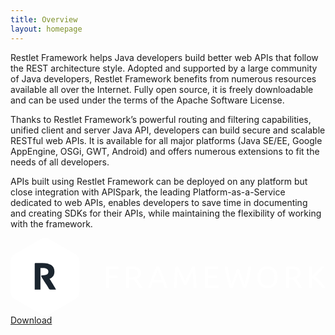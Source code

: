 ```yaml
---
title: Overview
layout: homepage
---
```

Restlet Framework helps Java developers build better web APIs that follow the REST architecture style. Adopted and supported by a large community of Java developers, Restlet Framework benefits from numerous resources available all over the Internet. Fully open source, it is freely downloadable and can be used under the terms of the Apache Software License.

Thanks to Restlet Framework’s powerful routing and filtering capabilities, unified client and server Java API, developers can build secure and scalable RESTful web APIs. It is available for all major platforms (Java SE/EE, Google AppEngine, OSGi, GWT, Android) and offers numerous extensions to fit the needs of all developers.

APIs built using Restlet Framework can be deployed on any platform but close integration with APISpark, the leading Platform-as-a-Service dedicated to web APIs, enables developers to save time in documenting and creating SDKs for their APIs, while maintaining the flexibility of working with the framework.

<div class="m-cta cta-darkblue">
    <svg xmlns="http://www.w3.org/2000/svg" id="elements" width="1040.95" height="255.89" viewBox="0 0 1040.95 255.89" class="svg replaced-svg">
        <title>restlet_icons_screen</title>
        <g>
            <path d="M13.62,54.2L100.73,3.58a26.45,26.45,0,0,1,26.57,0l87.2,50.62A27,27,0,0,1,228,77.32V178.57a27,27,0,0,1-13.46,23.12l-87,50.62a26.38,26.38,0,0,1-26.53,0L13.65,201.69A27.13,27.13,0,0,1,0,178.57V77.32A27.11,27.11,0,0,1,13.62,54.2Z" fill="#fff"></path>
            <path d="M132.71,170.76a6.16,6.16,0,0,1,.73.24h17c-1.5-4-19.69-33.31-21.43-35.47a27.66,27.66,0,0,0,12-9c2.78-3.78,4.17-8.75,4.17-14.82,0-9.72-3.45-17-10.34-21.64S118.08,83,105.12,83H82.6c-1.8,0-2.6,1.15-2.6,2.89V171H99V139h0.27L99,123.62V99.82c1-.08,5.7,0,7.11,0,6.23,0,11,.89,14.21,2.68s4.83,4.8,4.83,9c0,4.4-1.56,7.71-4.72,9.54S112.06,124,104.75,124h-0.27c-2.85,0-3.8,1.22-2.64,4l7,11.21c1.42,1.7,13.71,21.39,18.29,28.91A6.86,6.86,0,0,0,132.71,170.76Z" fill="#1b252f"></path>
        </g>
        <g>
            <path d="M315.51,165.4V95.15h42.38v8.41H325.34v21.19h28.89v8.31H325.34V165.4h-9.83Z" fill="#fff"></path>
            <path d="M417,136q1.62,2,4.11,5.32t5.12,7.3q2.63,4,5.22,8.36a85.38,85.38,0,0,1,4.41,8.41H425.1q-2-3.85-4.41-7.81T415.87,150q-2.43-3.6-4.82-6.74t-4.31-5.47c-0.88.07-1.77,0.1-2.69,0.1H392.45V165.4h-9.83V96.16a55.66,55.66,0,0,1,9.28-1.37q5.12-.36,9.38-0.35,14.8,0,22.56,5.58t7.76,16.62a19.47,19.47,0,0,1-3.7,12A21.84,21.84,0,0,1,417,136Zm-14.9-32.95q-6.29,0-9.63.3v26.46h7a73.94,73.94,0,0,0,9.12-.51,20.64,20.64,0,0,0,6.84-1.93,10.29,10.29,0,0,0,4.31-4,13.43,13.43,0,0,0,1.52-6.84,13,13,0,0,0-1.52-6.59,11.26,11.26,0,0,0-4.11-4.16,17.92,17.92,0,0,0-6.08-2.13A43.4,43.4,0,0,0,402.08,103.06Z" fill="#fff"></path>
            <path d="M508.83,165.4q-1.73-4.56-3.24-9t-3.14-9H470.61l-6.39,17.94H454q4.06-11.15,7.6-20.63t6.94-18q3.4-8.52,6.74-16.27t7-15.36h9q3.65,7.6,7,15.36T505,126.78q3.4,8.52,6.95,18t7.6,20.63H508.83Zm-9.23-26.05q-3.25-8.82-6.44-17.08t-6.64-15.87q-3.55,7.6-6.74,15.87t-6.34,17.08h26.16Z" fill="#fff"></path>
            <path d="M573.31,155.67q-1-2.43-2.69-6.18t-3.6-8.11q-1.93-4.36-4.11-9t-4.11-8.72q-1.93-4.11-3.6-7.35t-2.69-5q-1.12,12-1.82,25.9t-1.22,28.13h-9.63q0.4-9.12.91-18.4t1.17-18.25q0.66-9,1.42-17.49T545,95.15h8.62q2.74,4.46,5.88,10.54t6.29,12.72q3.14,6.64,6.08,13.28t5.37,12.11l5.37-12.11q2.94-6.64,6.08-13.28T595,105.69q3.14-6.08,5.88-10.54h8.62q3.44,34,5.17,70.25H605q-0.51-14.19-1.22-28.13T602,111.37q-1,1.72-2.69,5t-3.6,7.35l-4.11,8.72q-2.18,4.62-4.11,9t-3.6,8.11q-1.67,3.75-2.69,6.18h-7.91Z" fill="#fff"></path>
            <path d="M642.75,165.4V95.15h42.88v8.41h-33v20.88H682v8.21h-29.4V157h35.58v8.41H642.75Z" fill="#fff"></path>
            <path d="M751.72,117.75q-4.26,13.59-8.62,25.14t-8.72,22.5h-9.83q-5.38-15.51-9.48-32.75t-7.65-37.51h10.34q1.42,7.91,2.94,15.81t3.14,15.36q1.62,7.45,3.24,14.25t3.35,12.57q4.05-10.64,8.62-23.37t8.52-26.31h8.51q4,13.58,8.62,26.31t8.72,23.37q1.62-5.68,3.24-12.47t3.19-14.24q1.57-7.45,3.09-15.41t2.94-15.87h10q-3.65,20.28-7.76,37.51t-9.38,32.75H769q-4.46-10.95-8.72-22.5T751.72,117.75Z" fill="#fff"></path>
            <path d="M815.69,130.23a43.63,43.63,0,0,1,2.69-15.92,32.91,32.91,0,0,1,7.3-11.5,30.23,30.23,0,0,1,10.74-6.95,36.39,36.39,0,0,1,13-2.33,35.3,35.3,0,0,1,12.82,2.33,29.93,29.93,0,0,1,10.59,6.95,33.3,33.3,0,0,1,7.25,11.5,43.63,43.63,0,0,1,2.69,15.92,43.6,43.6,0,0,1-2.69,15.92,33.25,33.25,0,0,1-7.25,11.5,29.9,29.9,0,0,1-10.59,6.95,35.3,35.3,0,0,1-12.82,2.33,36.39,36.39,0,0,1-13-2.33,30.19,30.19,0,0,1-10.74-6.95,32.86,32.86,0,0,1-7.3-11.5A43.6,43.6,0,0,1,815.69,130.23Zm10.34,0a38.93,38.93,0,0,0,1.62,11.61,26,26,0,0,0,4.61,8.87,20.16,20.16,0,0,0,7.3,5.62,22.93,22.93,0,0,0,9.68,2,22.6,22.6,0,0,0,9.63-2,20.3,20.3,0,0,0,7.25-5.62,26,26,0,0,0,4.61-8.87,42.32,42.32,0,0,0,0-23.22,26,26,0,0,0-4.61-8.87,20.33,20.33,0,0,0-7.25-5.62,22.6,22.6,0,0,0-9.63-2,22.93,22.93,0,0,0-9.68,2,20.19,20.19,0,0,0-7.3,5.62,26,26,0,0,0-4.61,8.87A38.94,38.94,0,0,0,826,130.23Z" fill="#fff"></path>
            <path d="M944.44,136q1.62,2,4.11,5.32t5.12,7.3q2.63,4,5.22,8.36a85.38,85.38,0,0,1,4.41,8.41H952.55q-2-3.85-4.41-7.81T943.32,150q-2.43-3.6-4.82-6.74t-4.31-5.47c-0.88.07-1.77,0.1-2.69,0.1H919.9V165.4h-9.83V96.16a55.66,55.66,0,0,1,9.28-1.37q5.12-.36,9.38-0.35,14.8,0,22.56,5.58T959,116.64a19.47,19.47,0,0,1-3.7,12A21.84,21.84,0,0,1,944.44,136Zm-14.9-32.95q-6.29,0-9.63.3v26.46h7a73.94,73.94,0,0,0,9.12-.51,20.64,20.64,0,0,0,6.84-1.93,10.29,10.29,0,0,0,4.31-4,13.43,13.43,0,0,0,1.52-6.84,13,13,0,0,0-1.52-6.59,11.26,11.26,0,0,0-4.11-4.16,17.92,17.92,0,0,0-6.08-2.13A43.4,43.4,0,0,0,929.54,103.06Z" fill="#fff"></path>
            <path d="M1038.51,95.15q-3.14,3.45-7.1,7.65t-8.26,8.62q-4.31,4.41-8.57,8.67t-8,7.91a90.83,90.83,0,0,1,9.23,7.5q4.87,4.46,9.53,9.53t8.77,10.34a87.29,87.29,0,0,1,6.84,10h-11.56a99.32,99.32,0,0,0-7-9.58q-4-4.81-8.36-9.23t-8.92-8.16a78.91,78.91,0,0,0-8.77-6.39V165.4h-9.83V95.15h9.83v31q3.55-3.35,7.81-7.55t8.41-8.46q4.15-4.26,7.85-8.16t6.24-6.84h11.86Z" fill="#fff"></path>
        </g>
    </svg>
    <a href="/downloads/current/" class="m-button m-button-border">Download</a>
</div>
